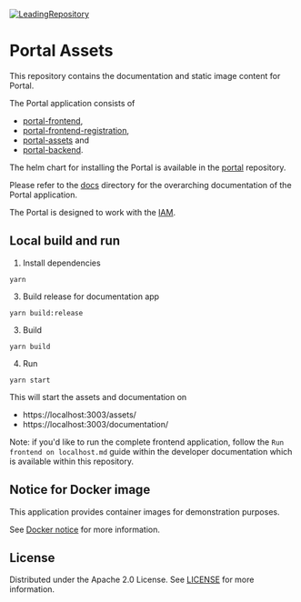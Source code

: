 [![LeadingRepository](https://img.shields.io/badge/Leading_Repository-Portal-blue)](https://github.com/eclipse-tractusx/portal)

# Portal Assets

This repository contains the documentation and static image content for Portal.

The Portal application consists of

- [portal-frontend](https://github.com/eclipse-tractusx/portal-frontend),
- [portal-frontend-registration](https://github.com/eclipse-tractusx/portal-frontend-registration),
- [portal-assets](https://github.com/eclipse-tractusx/portal-assets) and
- [portal-backend](https://github.com/eclipse-tractusx/portal-backend).

The helm chart for installing the Portal is available in the [portal](https://github.com/eclipse-tractusx/portal) repository.

Please refer to the [docs](./docs/) directory for the overarching documentation of the Portal application.

The Portal is designed to work with the [IAM](https://github.com/eclipse-tractusx/portal-iam).

## Local build and run

1. Install dependencies

```
yarn
```

3. Build release for documentation app

```
yarn build:release
```

3. Build

```
yarn build
```

4. Run

```
yarn start
```

This will start the assets and documentation on

- https://localhost:3003/assets/
- https://localhost:3003/documentation/

Note: if you'd like to run the complete frontend application, follow the `Run frontend on localhost.md` guide within the developer documentation which is available within this repository.

## Notice for Docker image

This application provides container images for demonstration purposes.

See [Docker notice](.conf/notice-assets.md) for more information.

## License

Distributed under the Apache 2.0 License.
See [LICENSE](./LICENSE) for more information.

